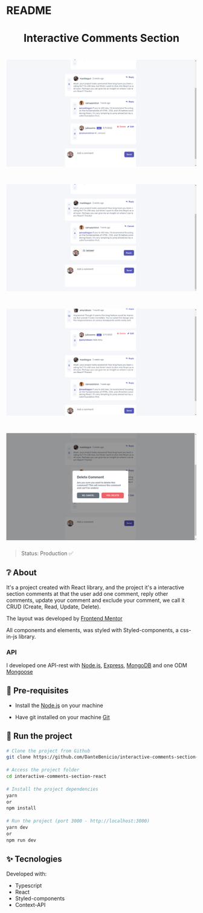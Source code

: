 # README

<h1 align="center">Interactive Comments Section</h1>

<h1><img src="./.github/image-3.png"/></h1>
<h1><img src="./.github/image-2.png"/></h1>
<h1><img src="./.github/image-1.png"/></h1>
<h1><img src="./.github/image-4.png"/></h1>

> Status: Production ✅

## ❔ About

It's a project created with React library, and the project it's a interactive section comments at that the user add one comment, reply other comments, update your comment and exclude your comment, we call it CRUD (Create, Read, Update, Delete).

The layout was developed by [Frontend&nbsp;Mentor](https://www.frontendmentor.io/home)

All components and elements, was styled with Styled-components, a css-in-js library.
### API

I developed one API-rest with [Node.js](https://www.nodejs.org), [Express](https://www.expressjs.com), [MongoDB](https://mongodb.org) and one ODM [Mongoose](https://mongoosejs.com)

##
## 📝 Pre-requisites

- Install the [Node.js](https://www.nodejs.org) on your machine

- Have git installed on your machine [Git](https://git-scm.com)

##

## 🚀 Run the project

```bash
# Clone the project from Github
git clone https://github.com/DanteBenicio/interactive-comments-section-react

# Access the project folder
cd interactive-comments-section-react

# Install the project dependencies
yarn
or
npm install

# Run the project (port 3000 - http://localhost:3000)
yarn dev
or
npm run dev
```

## ✨ Tecnologies

Developed with:

- Typescript
- React
- Styled-components
- Context-API